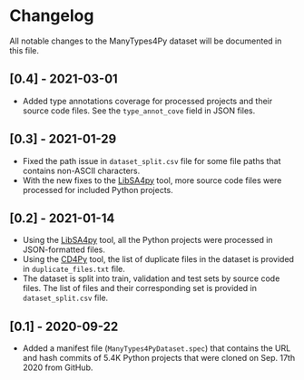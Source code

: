 # Changelog
All notable changes to the ManyTypes4Py dataset will be documented in this file.

## [0.4] - 2021-03-01
- Added type annotations coverage for processed projects and their source code files. See the `type_annot_cove` field in JSON files.
 
## [0.3] - 2021-01-29
- Fixed the path issue in `dataset_split.csv` file for some file paths that contains non-ASCII characters.
- With the new fixes to the [LibSA4py](https://github.com/saltudelft/libsa4py) tool, more source code files were processed for included Python projects.

## [0.2] - 2021-01-14
- Using the [LibSA4py](https://github.com/saltudelft/libsa4py) tool, all the Python projects were processed in JSON-formatted files.
- Using the [CD4Py](https://github.com/saltudelft/CD4Py) tool, the list of duplicate files in the dataset is provided in `duplicate_files.txt` file.
- The dataset is split into train, validation and test sets by source code files. The list of files and their corresponding set is provided in `dataset_split.csv` file.

## [0.1] - 2020-09-22
- Added a manifest file (`ManyTypes4PyDataset.spec`) that contains the URL and hash commits of 5.4K Python projects that were cloned on Sep. 17th 2020 from GitHub.
